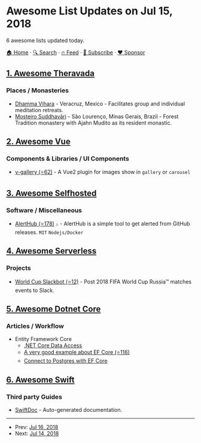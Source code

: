 # Awesome List Updates on Jul 15, 2018

6 awesome lists updated today.

[🏠 Home](/README.md) · [🔍 Search](https://www.trackawesomelist.com/search/) · [🔥 Feed](https://www.trackawesomelist.com/rss.xml) · [📮 Subscribe](https://trackawesomelist.us17.list-manage.com/subscribe?u=d2f0117aa829c83a63ec63c2f&id=36a103854c) · [❤️  Sponsor](https://github.com/sponsors/theowenyoung)



## [1. Awesome Theravada](/content/johnjago/awesome-theravada/README.md)

### Places / Monasteries

*   [Dhamma Vihara](http://www.dhammavihara.org/) - Veracruz, Mexico - Facilitates group and individual meditation retreats.
*   [Mosteiro Suddhavāri](https://suddhavari.org/) - São Lourenço, Minas Gerais, Brazil - Forest Tradition monastery with Ajahn Mudito as its resident monastic.

## [2. Awesome Vue](/content/vuejs/awesome-vue/README.md)

### Components & Libraries / UI Components

*   [v-gallery (⭐62)](https://github.com/TerryZ/v-gallery) - A Vue2 plugin for images show in `gallery` or `carousel`

## [3. Awesome Selfhosted](/content/awesome-selfhosted/awesome-selfhosted/README.md)

### Software / Miscellaneous

*   [AlertHub (⭐178)](https://github.com/Ardakilic/alerthub) `⚠` - AlertHub is a simple tool to get alerted from GitHub releases. `MIT` `Nodejs/Docker`

## [4. Awesome Serverless](/content/pmuens/awesome-serverless/README.md)

### Projects

*   [World Cup Slackbot (⭐12)](https://github.com/phstc/serverless-world-cup-slack-bot) - Post 2018 FIFA World Cup Russia™ matches events to Slack.

## [5. Awesome Dotnet Core](/content/thangchung/awesome-dotnet-core/README.md)

### Articles / Workflow

*   Entity Framework Core
    *   [.NET Core Data Access](https://blogs.msdn.microsoft.com/dotnet/2016/11/09/net-core-data-access/)
    *   [A very good example about EF Core (⭐116)](https://github.com/rowanmiller/Demo-EFCore)
    *   [Connect to Postgres with EF Core](http://en.otomatikmuhendis.com/2017/05/05/connect-to-postgres-with-ef-core/)

## [6. Awesome Swift](/content/matteocrippa/awesome-swift/README.md)

### Third party Guides

*   [SwiftDoc](https://swiftdoc.org/) - Auto-generated documentation.

---

- Prev: [Jul 16, 2018](/content/2018/07/16/README.md)
- Next: [Jul 14, 2018](/content/2018/07/14/README.md)